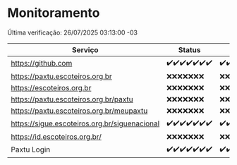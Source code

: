 # Monitoramento

Última verificação: 26/07/2025 03:13:00 -03

|Serviço|Status|Últimas 24h|
|---|---|---|
|https://github.com|<span title="2025-07-19: OK=23">✔️</span><span title="2025-07-20: OK=22">✔️</span><span title="2025-07-21: OK=22">✔️</span><span title="2025-07-22: OK=23">✔️</span><span title="2025-07-23: OK=23">✔️</span><span title="2025-07-24: OK=23">✔️</span><span title="2025-07-25: OK=5">✔️</span>|<span title="25/07/2025 03:16:00 -03 : 200">✔️</span><span title="25/07/2025 04:14:00 -03 : 200">✔️</span><span title="25/07/2025 05:14:00 -03 : 200">✔️</span><span title="25/07/2025 06:14:00 -03 : 200">✔️</span><span title="25/07/2025 07:11:00 -03 : 200">✔️</span><span title="25/07/2025 08:09:00 -03 : 200">✔️</span><span title="25/07/2025 09:19:00 -03 : 200">✔️</span><span title="25/07/2025 10:29:00 -03 : 200">✔️</span><span title="25/07/2025 11:10:00 -03 : 200">✔️</span><span title="25/07/2025 12:10:00 -03 : 200">✔️</span><span title="25/07/2025 13:12:00 -03 : 200">✔️</span><span title="25/07/2025 14:11:00 -03 : 200">✔️</span><span title="25/07/2025 15:14:00 -03 : 200">✔️</span><span title="25/07/2025 16:10:00 -03 : 200">✔️</span><span title="25/07/2025 17:10:00 -03 : 200">✔️</span><span title="25/07/2025 18:09:00 -03 : 200">✔️</span><span title="25/07/2025 19:09:00 -03 : 200">✔️</span><span title="25/07/2025 20:10:00 -03 : 200">✔️</span><span title="25/07/2025 21:51:00 -03 : 200">✔️</span><span title="25/07/2025 23:45:00 -03 : 200">✔️</span><span title="26/07/2025 00:52:00 -03 : 200">✔️</span><span title="26/07/2025 01:27:00 -03 : 200">✔️</span><span title="26/07/2025 02:14:00 -03 : 200">✔️</span><span title="26/07/2025 03:13:00 -03 : 200">✔️</span>|
|https://paxtu.escoteiros.org.br|<span title="2025-07-19: Falhas=23">❌</span><span title="2025-07-20: Falhas=22">❌</span><span title="2025-07-21: Falhas=22">❌</span><span title="2025-07-22: Falhas=23">❌</span><span title="2025-07-23: Falhas=23">❌</span><span title="2025-07-24: Falhas=23">❌</span><span title="2025-07-25: Falhas=5">❌</span>|<span title="25/07/2025 03:16:00 -03 : 403">❌</span><span title="25/07/2025 04:14:00 -03 : 403">❌</span><span title="25/07/2025 05:14:00 -03 : 403">❌</span><span title="25/07/2025 06:14:00 -03 : 403">❌</span><span title="25/07/2025 07:11:00 -03 : 403">❌</span><span title="25/07/2025 08:09:00 -03 : 403">❌</span><span title="25/07/2025 09:19:00 -03 : 403">❌</span><span title="25/07/2025 10:29:00 -03 : 403">❌</span><span title="25/07/2025 11:10:00 -03 : 403">❌</span><span title="25/07/2025 12:10:00 -03 : 403">❌</span><span title="25/07/2025 13:12:00 -03 : 403">❌</span><span title="25/07/2025 14:11:00 -03 : 403">❌</span><span title="25/07/2025 15:14:00 -03 : 403">❌</span><span title="25/07/2025 16:10:00 -03 : 403">❌</span><span title="25/07/2025 17:10:00 -03 : 403">❌</span><span title="25/07/2025 18:09:00 -03 : 403">❌</span><span title="25/07/2025 19:09:00 -03 : 403">❌</span><span title="25/07/2025 20:10:00 -03 : 403">❌</span><span title="25/07/2025 21:51:00 -03 : 403">❌</span><span title="25/07/2025 23:45:00 -03 : 403">❌</span><span title="26/07/2025 00:52:00 -03 : 403">❌</span><span title="26/07/2025 01:27:00 -03 : 403">❌</span><span title="26/07/2025 02:14:00 -03 : 403">❌</span><span title="26/07/2025 03:13:00 -03 : 403">❌</span>|
|https://escoteiros.org.br|<span title="2025-07-19: Falhas=23">❌</span><span title="2025-07-20: Falhas=22">❌</span><span title="2025-07-21: Falhas=22">❌</span><span title="2025-07-22: Falhas=23">❌</span><span title="2025-07-23: Falhas=23">❌</span><span title="2025-07-24: Falhas=23">❌</span><span title="2025-07-25: Falhas=5">❌</span>|<span title="25/07/2025 03:16:00 -03 : 403">❌</span><span title="25/07/2025 04:14:00 -03 : 403">❌</span><span title="25/07/2025 05:14:00 -03 : 403">❌</span><span title="25/07/2025 06:14:00 -03 : 403">❌</span><span title="25/07/2025 07:11:00 -03 : 403">❌</span><span title="25/07/2025 08:09:00 -03 : 403">❌</span><span title="25/07/2025 09:19:00 -03 : 403">❌</span><span title="25/07/2025 10:29:00 -03 : 403">❌</span><span title="25/07/2025 11:10:00 -03 : 403">❌</span><span title="25/07/2025 12:10:00 -03 : 403">❌</span><span title="25/07/2025 13:12:00 -03 : 403">❌</span><span title="25/07/2025 14:11:00 -03 : 403">❌</span><span title="25/07/2025 15:14:00 -03 : 403">❌</span><span title="25/07/2025 16:10:00 -03 : 403">❌</span><span title="25/07/2025 17:10:00 -03 : 403">❌</span><span title="25/07/2025 18:09:00 -03 : 403">❌</span><span title="25/07/2025 19:09:00 -03 : 403">❌</span><span title="25/07/2025 20:10:00 -03 : 403">❌</span><span title="25/07/2025 21:51:00 -03 : 403">❌</span><span title="25/07/2025 23:45:00 -03 : 403">❌</span><span title="26/07/2025 00:52:00 -03 : 403">❌</span><span title="26/07/2025 01:27:00 -03 : 403">❌</span><span title="26/07/2025 02:14:00 -03 : 403">❌</span><span title="26/07/2025 03:13:00 -03 : 403">❌</span>|
|https://paxtu.escoteiros.org.br/paxtu|<span title="2025-07-19: Falhas=23">❌</span><span title="2025-07-20: Falhas=22">❌</span><span title="2025-07-21: Falhas=22">❌</span><span title="2025-07-22: Falhas=23">❌</span><span title="2025-07-23: Falhas=23">❌</span><span title="2025-07-24: Falhas=23">❌</span><span title="2025-07-25: Falhas=5">❌</span>|<span title="25/07/2025 03:16:00 -03 : 403">❌</span><span title="25/07/2025 04:14:00 -03 : 403">❌</span><span title="25/07/2025 05:14:00 -03 : 403">❌</span><span title="25/07/2025 06:14:00 -03 : 403">❌</span><span title="25/07/2025 07:11:00 -03 : 403">❌</span><span title="25/07/2025 08:09:00 -03 : 403">❌</span><span title="25/07/2025 09:19:00 -03 : 403">❌</span><span title="25/07/2025 10:29:00 -03 : 403">❌</span><span title="25/07/2025 11:10:00 -03 : 403">❌</span><span title="25/07/2025 12:10:00 -03 : 403">❌</span><span title="25/07/2025 13:12:00 -03 : 403">❌</span><span title="25/07/2025 14:11:00 -03 : 403">❌</span><span title="25/07/2025 15:14:00 -03 : 403">❌</span><span title="25/07/2025 16:10:00 -03 : 403">❌</span><span title="25/07/2025 17:10:00 -03 : 403">❌</span><span title="25/07/2025 18:09:00 -03 : 403">❌</span><span title="25/07/2025 19:09:00 -03 : 403">❌</span><span title="25/07/2025 20:10:00 -03 : 403">❌</span><span title="25/07/2025 21:51:00 -03 : 403">❌</span><span title="25/07/2025 23:45:00 -03 : 403">❌</span><span title="26/07/2025 00:52:00 -03 : 403">❌</span><span title="26/07/2025 01:27:00 -03 : 403">❌</span><span title="26/07/2025 02:14:00 -03 : 403">❌</span><span title="26/07/2025 03:13:00 -03 : 403">❌</span>|
|https://paxtu.escoteiros.org.br/meupaxtu|<span title="2025-07-19: Falhas=23">❌</span><span title="2025-07-20: Falhas=22">❌</span><span title="2025-07-21: Falhas=22">❌</span><span title="2025-07-22: Falhas=23">❌</span><span title="2025-07-23: Falhas=23">❌</span><span title="2025-07-24: Falhas=23">❌</span><span title="2025-07-25: Falhas=5">❌</span>|<span title="25/07/2025 03:16:00 -03 : 403">❌</span><span title="25/07/2025 04:14:00 -03 : 403">❌</span><span title="25/07/2025 05:14:00 -03 : 403">❌</span><span title="25/07/2025 06:14:00 -03 : 403">❌</span><span title="25/07/2025 07:11:00 -03 : 403">❌</span><span title="25/07/2025 08:09:00 -03 : 403">❌</span><span title="25/07/2025 09:19:00 -03 : 403">❌</span><span title="25/07/2025 10:29:00 -03 : 403">❌</span><span title="25/07/2025 11:10:00 -03 : 403">❌</span><span title="25/07/2025 12:10:00 -03 : 403">❌</span><span title="25/07/2025 13:12:00 -03 : 403">❌</span><span title="25/07/2025 14:11:00 -03 : 403">❌</span><span title="25/07/2025 15:14:00 -03 : 403">❌</span><span title="25/07/2025 16:10:00 -03 : 403">❌</span><span title="25/07/2025 17:10:00 -03 : 403">❌</span><span title="25/07/2025 18:09:00 -03 : 403">❌</span><span title="25/07/2025 19:09:00 -03 : 403">❌</span><span title="25/07/2025 20:10:00 -03 : 403">❌</span><span title="25/07/2025 21:51:00 -03 : 403">❌</span><span title="25/07/2025 23:45:00 -03 : 403">❌</span><span title="26/07/2025 00:52:00 -03 : 403">❌</span><span title="26/07/2025 01:27:00 -03 : 403">❌</span><span title="26/07/2025 02:14:00 -03 : 403">❌</span><span title="26/07/2025 03:13:00 -03 : 403">❌</span>|
|https://sigue.escoteiros.org.br/siguenacional|<span title="2025-07-19: OK=23">✔️</span><span title="2025-07-20: OK=22">✔️</span><span title="2025-07-21: OK=22">✔️</span><span title="2025-07-22: OK=23">✔️</span><span title="2025-07-23: OK=23">✔️</span><span title="2025-07-24: OK=23">✔️</span><span title="2025-07-25: OK=5">✔️</span>|<span title="25/07/2025 03:16:00 -03 : 200">✔️</span><span title="25/07/2025 04:14:00 -03 : 200">✔️</span><span title="25/07/2025 05:14:00 -03 : 200">✔️</span><span title="25/07/2025 06:14:00 -03 : 200">✔️</span><span title="25/07/2025 07:11:00 -03 : 200">✔️</span><span title="25/07/2025 08:09:00 -03 : 200">✔️</span><span title="25/07/2025 09:19:00 -03 : 200">✔️</span><span title="25/07/2025 10:29:00 -03 : 200">✔️</span><span title="25/07/2025 11:10:00 -03 : 200">✔️</span><span title="25/07/2025 12:10:00 -03 : 200">✔️</span><span title="25/07/2025 13:12:00 -03 : 200">✔️</span><span title="25/07/2025 14:11:00 -03 : 200">✔️</span><span title="25/07/2025 15:14:00 -03 : 200">✔️</span><span title="25/07/2025 16:10:00 -03 : 200">✔️</span><span title="25/07/2025 17:10:00 -03 : 200">✔️</span><span title="25/07/2025 18:09:00 -03 : 200">✔️</span><span title="25/07/2025 19:09:00 -03 : 200">✔️</span><span title="25/07/2025 20:10:00 -03 : 200">✔️</span><span title="25/07/2025 21:51:00 -03 : 200">✔️</span><span title="25/07/2025 23:45:00 -03 : 200">✔️</span><span title="26/07/2025 00:52:00 -03 : 200">✔️</span><span title="26/07/2025 01:27:00 -03 : 200">✔️</span><span title="26/07/2025 02:14:00 -03 : 200">✔️</span><span title="26/07/2025 03:13:00 -03 : 200">✔️</span>|
|https://id.escoteiros.org.br/|<span title="2025-07-19: Falhas=23">❌</span><span title="2025-07-20: Falhas=22">❌</span><span title="2025-07-21: Falhas=22">❌</span><span title="2025-07-22: Falhas=23">❌</span><span title="2025-07-23: Falhas=23">❌</span><span title="2025-07-24: Falhas=23">❌</span><span title="2025-07-25: Falhas=5">❌</span>|<span title="25/07/2025 03:16:00 -03 : 403">❌</span><span title="25/07/2025 04:14:00 -03 : 403">❌</span><span title="25/07/2025 05:14:00 -03 : 403">❌</span><span title="25/07/2025 06:14:00 -03 : 403">❌</span><span title="25/07/2025 07:11:00 -03 : 403">❌</span><span title="25/07/2025 08:09:00 -03 : 403">❌</span><span title="25/07/2025 09:19:00 -03 : 403">❌</span><span title="25/07/2025 10:29:00 -03 : 403">❌</span><span title="25/07/2025 11:10:00 -03 : 403">❌</span><span title="25/07/2025 12:11:00 -03 : 403">❌</span><span title="25/07/2025 13:12:00 -03 : 403">❌</span><span title="25/07/2025 14:11:00 -03 : 403">❌</span><span title="25/07/2025 15:14:00 -03 : 403">❌</span><span title="25/07/2025 16:10:00 -03 : 403">❌</span><span title="25/07/2025 17:10:00 -03 : 403">❌</span><span title="25/07/2025 18:09:00 -03 : 403">❌</span><span title="25/07/2025 19:09:00 -03 : 403">❌</span><span title="25/07/2025 20:10:00 -03 : 403">❌</span><span title="25/07/2025 21:51:00 -03 : 403">❌</span><span title="25/07/2025 23:45:00 -03 : 403">❌</span><span title="26/07/2025 00:52:00 -03 : 403">❌</span><span title="26/07/2025 01:27:00 -03 : 403">❌</span><span title="26/07/2025 02:14:00 -03 : 403">❌</span><span title="26/07/2025 03:13:00 -03 : 403">❌</span>|
|Paxtu Login|<span title="2025-07-19: OK=23">✔️</span><span title="2025-07-20: OK=22">✔️</span><span title="2025-07-21: OK=22">✔️</span><span title="2025-07-22: OK=23">✔️</span><span title="2025-07-23: OK=23">✔️</span><span title="2025-07-24: OK=23">✔️</span><span title="2025-07-25: OK=5">✔️</span>|<span title="25/07/2025 03:16:00 -03 : 200">✔️</span><span title="25/07/2025 04:14:00 -03 : 200">✔️</span><span title="25/07/2025 05:14:00 -03 : 200">✔️</span><span title="25/07/2025 06:14:00 -03 : 200">✔️</span><span title="25/07/2025 07:11:00 -03 : 200">✔️</span><span title="25/07/2025 08:09:00 -03 : 200">✔️</span><span title="25/07/2025 09:19:00 -03 : 200">✔️</span><span title="25/07/2025 10:29:00 -03 : 200">✔️</span><span title="25/07/2025 11:10:00 -03 : 200">✔️</span><span title="25/07/2025 12:11:00 -03 : 200">✔️</span><span title="25/07/2025 13:12:00 -03 : 200">✔️</span><span title="25/07/2025 14:11:00 -03 : 200">✔️</span><span title="25/07/2025 15:14:00 -03 : 200">✔️</span><span title="25/07/2025 16:10:00 -03 : 200">✔️</span><span title="25/07/2025 17:10:00 -03 : 200">✔️</span><span title="25/07/2025 18:09:00 -03 : 200">✔️</span><span title="25/07/2025 19:09:00 -03 : 200">✔️</span><span title="25/07/2025 20:10:00 -03 : 200">✔️</span><span title="25/07/2025 21:51:00 -03 : 200">✔️</span><span title="25/07/2025 23:45:00 -03 : 200">✔️</span><span title="26/07/2025 00:52:00 -03 : 200">✔️</span><span title="26/07/2025 01:27:00 -03 : 200">✔️</span><span title="26/07/2025 02:14:00 -03 : 200">✔️</span><span title="26/07/2025 03:13:00 -03 : 200">✔️</span>|
